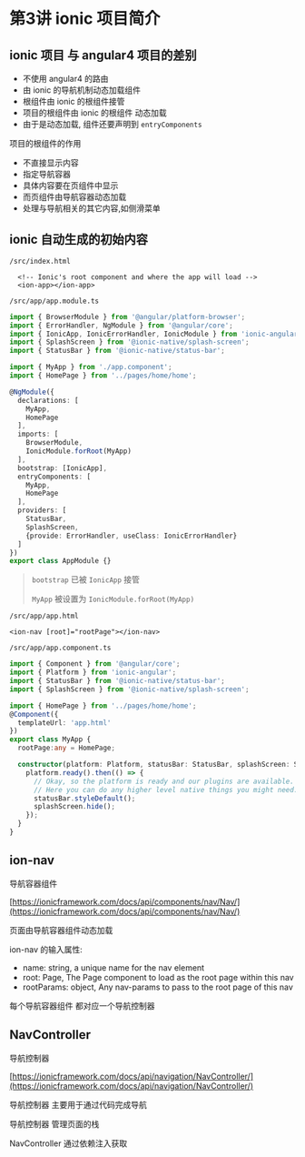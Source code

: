 # 第3讲 ionic 项目简介

## ionic 项目 与 angular4 项目的差别

- 不使用 angular4 的路由
- 由 ionic 的导航机制动态加载组件
- 根组件由 ionic 的根组件接管
- 项目的根组件由 ionic 的根组件 动态加载
- 由于是动态加载, 组件还要声明到 `entryComponents`


项目的根组件的作用

- 不直接显示内容
- 指定导航容器
- 具体内容要在页组件中显示
- 而页组件由导航容器动态加载
- 处理与导航相关的其它内容,如侧滑菜单

## ionic 自动生成的初始内容

`/src/index.html`

```
  <!-- Ionic's root component and where the app will load -->
  <ion-app></ion-app>

```

`/src/app/app.module.ts`

```ts
import { BrowserModule } from '@angular/platform-browser';
import { ErrorHandler, NgModule } from '@angular/core';
import { IonicApp, IonicErrorHandler, IonicModule } from 'ionic-angular';
import { SplashScreen } from '@ionic-native/splash-screen';
import { StatusBar } from '@ionic-native/status-bar';

import { MyApp } from './app.component';
import { HomePage } from '../pages/home/home';

@NgModule({
  declarations: [
    MyApp,
    HomePage
  ],
  imports: [
    BrowserModule,
    IonicModule.forRoot(MyApp)
  ],
  bootstrap: [IonicApp],
  entryComponents: [
    MyApp,
    HomePage
  ],
  providers: [
    StatusBar,
    SplashScreen,
    {provide: ErrorHandler, useClass: IonicErrorHandler}
  ]
})
export class AppModule {}

```

> `bootstrap` 已被 `IonicApp` 接管
>
> `MyApp` 被设置为 `IonicModule.forRoot(MyApp)`

`/src/app/app.html`

```
<ion-nav [root]="rootPage"></ion-nav>
```

`/src/app/app.component.ts`

```ts
import { Component } from '@angular/core';
import { Platform } from 'ionic-angular';
import { StatusBar } from '@ionic-native/status-bar';
import { SplashScreen } from '@ionic-native/splash-screen';

import { HomePage } from '../pages/home/home';
@Component({
  templateUrl: 'app.html'
})
export class MyApp {
  rootPage:any = HomePage;

  constructor(platform: Platform, statusBar: StatusBar, splashScreen: SplashScreen) {
    platform.ready().then(() => {
      // Okay, so the platform is ready and our plugins are available.
      // Here you can do any higher level native things you might need.
      statusBar.styleDefault();
      splashScreen.hide();
    });
  }
}


```

## ion-nav

导航容器组件 

[https://ionicframework.com/docs/api/components/nav/Nav/](https://ionicframework.com/docs/api/components/nav/Nav/)

页面由导航容器组件动态加载

ion-nav 的输入属性:

- name: string, a unique name for the nav element
- root: Page, The Page component to load as the root page within this nav
- rootParams: object, Any nav-params to pass to the root page of this nav

每个导航容器组件 都对应一个导航控制器

##  NavController

导航控制器

[https://ionicframework.com/docs/api/navigation/NavController/](https://ionicframework.com/docs/api/navigation/NavController/)

导航控制器 主要用于通过代码完成导航

导航控制器 管理页面的栈

NavController 通过依赖注入获取




